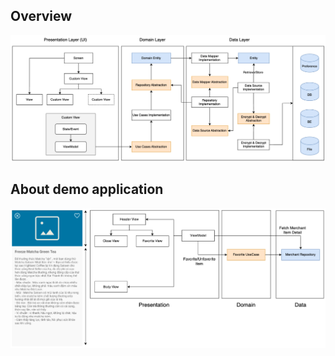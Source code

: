 Overview
-----
![overview image](/image/overview.png)

About demo application
-----
![Demo example](/image/app-demo.png)